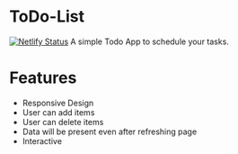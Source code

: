 # ToDo-List
[![Netlify Status](https://api.netlify.com/api/v1/badges/693cd849-1f88-40d9-98cd-c778ce44d966/deploy-status)](https://app.netlify.com/sites/shehacks-todo-app/deploys)
A simple Todo App to schedule your tasks.

# Features
* Responsive Design
* User can add items
* User can delete items
* Data will be present even after refreshing page
* Interactive
<!-- * User can mark items that are done -->

